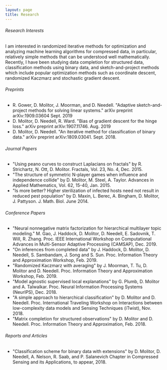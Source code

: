 ```yaml
---
layout: page
title: Research
---
```

###### Research Interests
I am interested in randomized iterative methods for optimization and analyzing machine learning algorithms for compressed data, in particular, relatively simple methods that can be understood well mathematically. Recently, I have been studying data completion for structured data, classification methods using binary data, and sketch-and-project methods which include popular optimization methods such as coordinate descent, randomized Kaczmarz and stochastic gradient descent.

###### Preprints
* R. Gower, D. Molitor, J. Moorman, and D. Needell. "Adaptive sketch-and-project methods for solving linear systems." arXiv preprint arXiv:1909.03604 Sept. 2019
* D. Molitor, D. Needell, R. Ward. "Bias of gradient descent for the hinge loss." arXiv preprint arXiv:1907.11746. Aug. 2019
* D. Molitor, D. Needell. "An iterative method for classification of binary data." arXiv preprint arXiv:1809.03041. Sept. 2018.

###### Journal Papers
* "Using peano curves to construct Laplacians on fractals" by R. Strichartz, N. Ott, D. Molitor.  Fractals, Vol. 23, No. 4, Dec. 2015.
* "The structure of symmetric N-player games when influence and independence collide" by D. Molitor, M. Steel, A. Taylor. Advances in Applied Mathematics, Vol. 62, 15-40, Jan. 2015.
* "Is more better? Higher sterilization of infected hosts need not result in reduced pest population" by D. Maxin, L. Berec, A. Bingham, D. Molitor, J. Pattyson. J. Math. Biol. June 2014.


###### Conference Papers
* "Neural nonnegative matrix factorization for hierarchical multilayer topic modeling." M. Gao, J. Haddock, D. Molitor, D. Needell, E. Sadovnik, T. Will, R. Zhang.  Proc. IEEE International Workshop on Computational Advances in Multi-Sensor Adaptive Processing (CAMSAP), Dec. 2019.
* "On inferences from completed data" by J. Haddock, D. Molitor, D. Needell, S. Sambandam, J. Song and S. Sun.
Proc. Information Theory and Approximation Workshop, Feb. 2019.
* "Randomized Kaczmarz with averaging" by J. Moorman, T. Tu, D. Molitor and D. Needell.
Proc. Information Theory and Approximation Workshop, Feb. 2019.
* "Model agnostic supervised local explanations" by G. Plumb, D. Molitor and A. Talwalkar.
Proc. Neural Information Processing Systems (NeurIPS), Dec. 2018.
* "A simple approach to hierarchical classification"
by D. Molitor and D. Needell.
Proc. International Traveling Workshop on Interactions between low-complexity data models and Sensing Techniques (iTwist), Nov. 2018.
* "Matrix completion for structured observations"
by D. Molitor and D. Needell.
Proc. Information Theory and Approximation, Feb. 2018.

###### Reports and Articles
* "Classification scheme for binary data with extensions"
by D. Molitor, D. Needell, A. Nelson, R. Saab, and P. Salanevich
Chapter in Compressed Sensing and its Applications, to appear, 2018.
